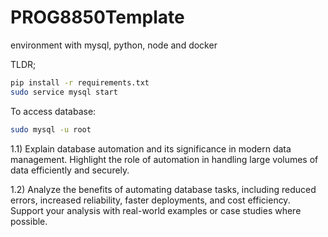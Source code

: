 # PROG8850Template
environment with mysql, python, node and docker

TLDR;

```bash
pip install -r requirements.txt
sudo service mysql start
```

To access database:

```bash
sudo mysql -u root
```

1.1) Explain database automation and its significance in modern data management. Highlight
the role of automation in handling large volumes of data efficiently and securely.



1.2) Analyze the benefits of automating database tasks, including reduced errors, increased
reliability, faster deployments, and cost efficiency. Support your analysis with real-world
examples or case studies where possible.

